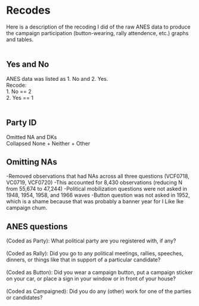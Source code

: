 <h1>
Recodes
</h1>
Here is a description of the recoding I did of the raw ANES data to produce the campaign participation (button-wearing, rally attendence, etc.) graphs and tables.
<br>
<br>
<h2> Yes and No </h2>
ANES data was listed as 1. No and 2. Yes. <br>
Recode:<br>
1. No == 2<br>
2. Yes == 1<br>
<br>
<h2> Party ID </h2>
Omitted NA and DKs <br>
Collapsed None + Neither + Other <br>

<h2> Omitting NAs </h2>
-Removed observations that had NAs across all three questions (VCF0718, VC0719, VCF0720)
-This accounted for 8,430 observations (reducing N from 55,674 to 47,244)
-Political mobilization questions were not asked in 1948, 1954, 1958, and 1966 waves
-Button question was not asked in 1952, which is a shame because that was probably a banner year for I Like Ike campaign chum.

<h2> ANES questions </h2>
(Coded as Party): What political party are you registered with, if any?<br>
<br>
(Coded as Rally): Did you go to any political meetings, rallies, speeches, dinners, or things like
that in support of a particular candidate?<br>
<br>
(Coded as Button): Did you wear a campaign button, put a campaign sticker on your car, or
place a sign in your window or in front of your house?<br>
<br>
(Coded as Campaigned): Did you do any (other) work for one of the parties or candidates?<br>
